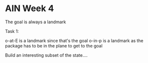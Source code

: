 # AIN Week 4

The goal is always a landmark

Task 1:

o-at-E is a landmark since that's the goal
o-in-p is a landmark as the package has to be in the plane to get to the goal

Build an interesting subset of the state....